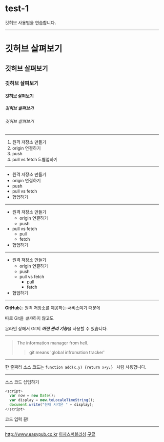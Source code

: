 # test-1
깃허브 사용법을 연습합니다.

***
# 깃허브 살펴보기
## 깃허브 살펴보기
### 깃허브 살펴보기
#### 깃허브 살펴보기
##### 깃허브 살펴보기
###### 깃허브 살펴보기

---
1. 원격 저장소 만들기
2. origin 연결하기
3. push
4. pull vs fetch
5.협업하기
- - -
- 원격 저장소 만들기
- origin 연결하기
- push
- pull vs fetch
- 협업하기
* * *
- 원격 저장소 만들기
  - origin 연결하기
  - push
- pull vs fetch
  - pull
  - fetch
- 협업하기
***
+ 원격 저장소 만들기
  - origin 연결하기
  - push
  + pull vs fetch
    * pull
    * fetch
+ 협업하기
***
**GitHub**는 원격 저장소를 제공하~~는 서비스이~~기 때문에

따로 Git을 *설치*하지 않고도

온라인 상에서 Git의 ***버전 관리 기능***을 사용할 수 있습니다.

***
>The information manager from hell.
>> git means 'global infromation tracker'

***
한 줄짜리 소스 코드는 `function add(x,y) {return x+y;} ` 처럼 사용합니다.
***
소스 코드 삽입하기

```javascript
<script>
  var now = new Date();
  var display = new.toLocaleTimeString();
  document.write("현재 시각은 " + display);
</script>
```

코드 입력 끝!
***
<http://www.easypub.co.kr>
[이지스퍼블리싱](http://www.easyspub.co.kr)
[구글](https://google.com, "검색 사이트")
